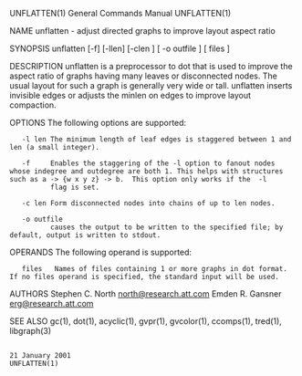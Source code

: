 UNFLATTEN(1)                                                                             General Commands Manual                                                                             UNFLATTEN(1)

NAME
       unflatten - adjust directed graphs to improve layout aspect ratio

SYNOPSIS
       unflatten [-f] [-llen] [-clen ] [ -o outfile ] [ files ]

DESCRIPTION
       unflatten is a preprocessor to dot that is used to improve the aspect ratio of graphs having many leaves or disconnected nodes.  The usual layout for such a graph is generally very wide or tall.
       unflatten inserts invisible edges or adjusts the minlen on edges to improve layout compaction.

OPTIONS
       The following options are supported:

       -l len The minimum length of leaf edges is staggered between 1 and len (a small integer).

       -f     Enables the staggering of the -l option to fanout nodes whose indegree and outdegree are both 1. This helps with structures such as a -> {w x y z} -> b.  This option only works if the  -l
              flag is set.

       -c len Form disconnected nodes into chains of up to len nodes.

       -o outfile
              causes the output to be written to the specified file; by default, output is written to stdout.

OPERANDS
       The following operand is supported:

       files   Names of files containing 1 or more graphs in dot format.  If no files operand is specified, the standard input will be used.

AUTHORS
       Stephen C. North <north@research.att.com>
       Emden R. Gansner <erg@research.att.com>

SEE ALSO
       gc(1), dot(1), acyclic(1), gvpr(1), gvcolor(1), ccomps(1), tred(1), libgraph(3)

                                                                                             21 January 2001                                                                                 UNFLATTEN(1)

